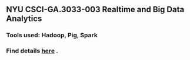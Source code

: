 ## NYU CSCI-GA.3033-003 Realtime and Big Data Analytics  
### Tools used: Hadoop, Pig, Spark  
### Find details [here](https://cs.nyu.edu/courses/summer18/CSCI-GA.3033-003/) .


